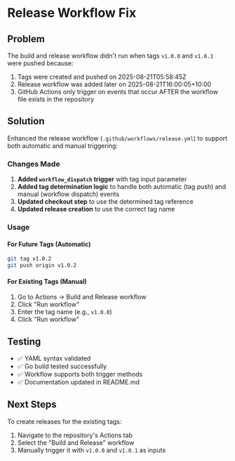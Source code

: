 # Release Workflow Fix

## Problem

The build and release workflow didn't run when tags `v1.0.0` and `v1.0.1` were pushed because:

1. Tags were created and pushed on 2025-08-21T05:58:45Z
2. Release workflow was added later on 2025-08-21T16:00:05+10:00
3. GitHub Actions only trigger on events that occur AFTER the workflow file exists in the repository

## Solution

Enhanced the release workflow (`.github/workflows/release.yml`) to support both automatic and manual triggering:

### Changes Made

1. **Added `workflow_dispatch` trigger** with tag input parameter
2. **Added tag determination logic** to handle both automatic (tag push) and manual (workflow dispatch) events
3. **Updated checkout step** to use the determined tag reference
4. **Updated release creation** to use the correct tag name

### Usage

#### For Future Tags (Automatic)
```bash
git tag v1.0.2
git push origin v1.0.2
```

#### For Existing Tags (Manual)
1. Go to Actions → Build and Release workflow
2. Click "Run workflow"
3. Enter the tag name (e.g., `v1.0.0`)
4. Click "Run workflow"

## Testing

- ✅ YAML syntax validated
- ✅ Go build tested successfully
- ✅ Workflow supports both trigger methods
- ✅ Documentation updated in README.md

## Next Steps

To create releases for the existing tags:
1. Navigate to the repository's Actions tab
2. Select the "Build and Release" workflow  
3. Manually trigger it with `v1.0.0` and `v1.0.1` as inputs